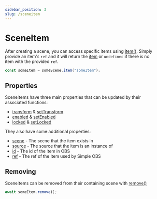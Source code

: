 ```yaml
---
sidebar_position: 3
slug: /sceneitem
---
```


# SceneItem

After creating a scene, you can access specific items using [item()](/api/core/class/Scene#item).
Simply provide an item's `ref` and it will return the [item](/api/core/class/SceneItem) or `undefined` if there is no item with the provided `ref`.

```ts
const someItem = someScene.item("someItem");
```

## Properties

SceneItems have three main properties that can be updated by their associated functions:

- [transform](/api/core/class/SceneItem#transform) & [setTransform](/api/core/class/SceneItem#setTransform)
- [enabled](/api/core/class/SceneItem#enabled) & [setEnabled](/api/core/class/SceneItem#setEnabled)
- [locked](/api/core/class/SceneItem#locked) & [setLocked](/api/core/class/SceneItem#setLocked)

They also have some additional properties:

- [scene](/api/core/class/SceneItem#scene) - The scene that the item exists in
- [source](/api/core/class/SceneItem#source) - The source that the item is an instance of
- [id](/api/core/class/SceneItem#id) - The id of the item in OBS
- [ref](/api/core/class/SceneItem#ref) - The ref of the item used by Simple OBS

## Removing

SceneItems can be removed from their containing scene with [remove()](/api/core/class/SceneItem#remove)

```ts
await someItem.remove();
```
